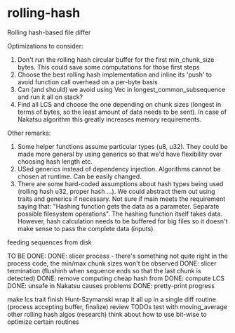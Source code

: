 # rolling-hash
Rolling hash-based file differ

Optimizations to consider:
1. Don't run the rolling hash circular buffer for the first min_chunk_size bytes. This could save some computations for those first steps
2. Choose the best rolling hash implementation and inline its 'push' to avoid function call overhead on a per-byte basis
3. Can (and should) we avoid using Vec in longest_common_subsequence and run it all on stack?
4. Find all LCS and choose the one depending on chunk sizes (longest in terms of bytes, so the least amount of data needs to be sent). In case of Nakatsu algorithm this greatly increases memory requirements.

Other remarks:
1. Some helper functions assume particular types (u8, u32). They could be made more general by using generics so that
we'd have flexibility over choosing hash length etc.
2. USed generics instead of dependency injection. Algorithms cannot be chosen at runtime. Can be easily changed.
3. There are some hard-coded assumptions about hash types being used (rolling hash u32, proper hash ...). We could abstract them out using traits and generics if necessary.
Not sure if main meets the requirement saying that: "Hashing function gets the data as a parameter. Separate possible filesystem operations". The hashing function itself takes data. However, hash calculation needs to be buffered for big
files so it doesn't make sense to pass the complete data (inputs).


feeding sequences from disk

TO BE DONE:
DONE: slicer process - there's something not quite right in the process code, the min/max chunk sizes won't be observed
DONE: slicer termination (flushinh when sequence ends so that the last chunk is detected)
DONE: remove computing cheap hash from 
DONE: compute LCS
DONE: unsafe in Nakatsu causes problems
DONE: pretty-print progress

make lcs trait
finish Hunt-Szymanski
wrap it all up in a single diff routine (process accepting buffer, finalize)
review TODOs
test with moving_average
other rolling hash algos (research)
think about how to use bit-wise to optimize certain routines